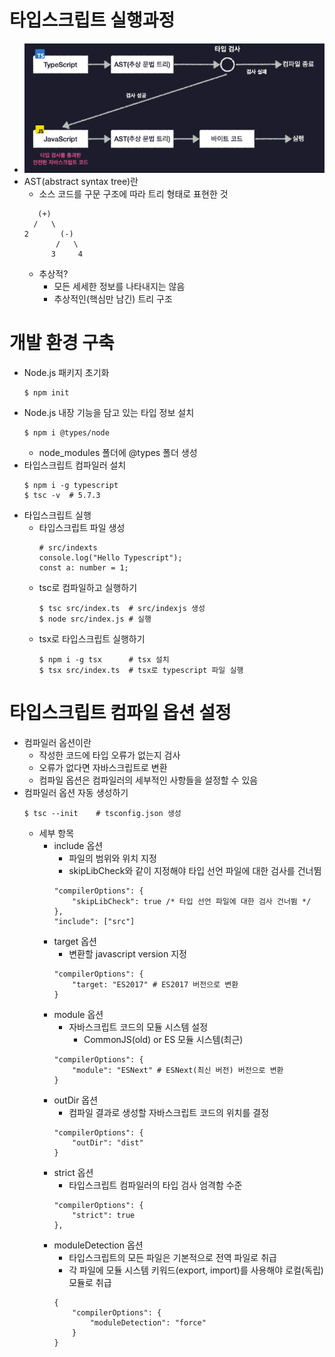 # 타입스크립트 실행과정
- ![](./images/typescript_compile.png)
- AST(abstract syntax tree)란
    - 소스 코드를 구문 구조에 따라 트리 형태로 표현한 것
    ```
       (+)
      /   \
    2       (-)
           /   \
          3     4
    ```
    - 추상적?
        - 모든 세세한 정보를 나타내지는 않음
        - 추상적인(핵심만 남긴) 트리 구조
# 개발 환경 구축
- Node.js 패키지 초기화
    ``` 
    $ npm init
    ```
- Node.js 내장 기능을 담고 있는 타입 정보 설치
    ```
    $ npm i @types/node
    ```
    - node_modules 폴더에 @types 폴더 생성
- 타입스크립트 컴파일러 설치
    ``` 
    $ npm i -g typescript
    $ tsc -v  # 5.7.3
    ```
- 타입스크립트 실행
    - 타입스크립트 파일 생성
        ``` 
        # src/indexts
        console.log("Hello Typescript");
        const a: number = 1;
        ```
    - tsc로 컴파일하고 실행하기
        ``` 
        $ tsc src/index.ts  # src/indexjs 생성
        $ node src/index.js # 실행
        ```
    - tsx로 타입스크립트 실행하기
        ``` 
        $ npm i -g tsx      # tsx 설치
        $ tsx src/index.ts  # tsx로 typescript 파일 실행
        ```
# 타입스크립트 컴파일 옵션 설정
- 컴파일러 옵션이란
    - 작성한 코드에 타입 오류가 없는지 검사
    - 오류가 없다면 자바스크립트로 변환
    - 컴파일 옵션은 컴파일러의 세부적인 사항들을 설정할 수 있음
- 컴파일러 옵션 자동 생성하기
    ```
    $ tsc --init    # tsconfig.json 생성
    ```
    - 세부 항목
        - include 옵션
            - 파일의 범위와 위치 지정
            - skipLibCheck와 같이 지정해야 타입 선언 파일에 대한 검사를 건너뜀
            ```
            "compilerOptions": {
                "skipLibCheck": true /* 타입 선언 파일에 대한 검사 건너뜀 */
            },
            "include": ["src"]
            ```
        - target 옵션
            - 변환할 javascript version 지정
            ```
            "compilerOptions": {
                "target: "ES2017" # ES2017 버전으로 변환
            } 
            ```
        - module 옵션
            - 자바스크립트 코드의 모듈 시스템 설정
                - CommonJS(old) or ES 모듈 시스템(최근)
            ```
            "compilerOptions": {
                "module": "ESNext" # ESNext(최신 버전) 버전으로 변환
            } 
            ```
        - outDir 옵션
            - 컴파일 결과로 생성할 자바스크립트 코드의 위치를 결정
            ```
            "compilerOptions": {
                "outDir": "dist"
            } 
            ```
        - strict 옵션
            - 타입스크립트 컴파일러의 타입 검사 엄격함 수준
            ```
            "compilerOptions": {
                "strict": true
            },
            ```
        - moduleDetection 옵션
            - 타입스크립트의 모든 파일은 기본적으로 전역 파일로 취급
            - 각 파일에 모듈 시스템 키워드(export, import)를 사용해야 로컬(독립) 모듈로 취급
            ```
            {
                "compilerOptions": {
                    "moduleDetection": "force"
                }
            }
            ```